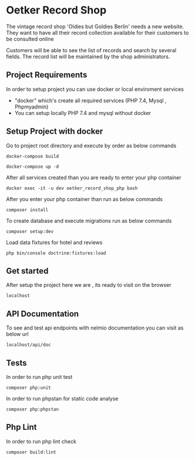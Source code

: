 # Oetker Record Shop
The vintage record shop 'Oldies but Goldies Berlin' needs a new website. 
They want to have all their record collection available for their customers to be consulted online

Customers will be able to see the list of records and search by several fields.
The record list will be maintained by the shop administrators.

## Project Requirements
In order to setup project you can use docker or local enviroment services
* "docker" which's create all required services (PHP 7.4, Mysql , Phpmyadmin)
* You can setup locally PHP 7.4 and mysql without docker

## Setup Project with docker
Go to project root directory and execute by order as below commands
```
docker-compose build
```

```
docker-compose up -d
```

After all services created than you are ready to enter your php container

```
docker exec -it -u dev oetker_record_shop_php bash
```

After you enter your php container than run as below commands
```
composer install
```

To create database and execute migrations run as below commands
```
composer setup:dev
```

Load data fixtures for hotel and reviews
```
php bin/console doctrine:fixtures:load
```


## Get started
After setup the project here we are , its ready to visit on the browser

```
localhost
```

## API Documentation
To see and test api endpoints with nelmio documentation you can visit as below url

```
localhost/api/doc
```

## Tests
In order to run php unit test
```
composer php:unit
```

In order to run phpstan for static code analyse
```
composer php:phpstan
```

## Php Lint
In order to run php lint check
```
composer build:lint
```

